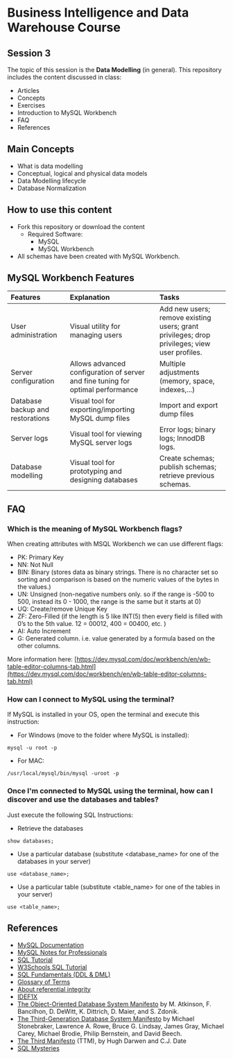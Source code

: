 # Business Intelligence and Data Warehouse Course

## Session 3

The topic of this session is the **Data Modelling** (in general). This repository includes the content discussed in class:

  - Articles
  - Concepts
  - Exercises
  - Introduction to MySQL Workbench
  - FAQ
  - References

## Main Concepts

 - What is data modelling
 - Conceptual, logical and physical data models
 - Data Modelling lifecycle
 - Database Normalization
 
## How to use this content

 - Fork this repository or download the content
    - Required Software:
	  - MySQL
	  - MySQL Workbench
 - All schemas have been created with MySQL Workbench.
 
## MySQL Workbench Features 
 
| Features | Explanation | Tasks |
|:------|:------|:------------------------------------------------------------|
| User administration | Visual utility for managing users | Add new users; remove existing users; grant privileges; drop privileges; view user profiles. |
| Server configuration | Allows advanced configuration of server and fine tuning for optimal performance | Multiple adjustments (memory, space, indexes,...) |
| Database backup and restorations | Visual tool for exporting/importing MySQL dump files | Import and export dump files |
| Server logs | Visual tool for viewing MySQL server logs | Error logs; binary logs; InnodDB logs. |
| Database modelling | Visual tool for prototyping and designing databases | Create schemas; publish schemas; retrieve previous schemas. |
  
## FAQ

### Which is the meaning of MySQL Workbench flags? 

When creating attributes with MSQL Workbench we can use different flags:

  - PK: Primary Key
  - NN: Not Null
  - BIN: Binary (stores data as binary strings. There is no character set so sorting and comparison is based on the numeric values of the bytes in the values.)
  - UN: Unsigned (non-negative numbers only. so if the range is -500 to 500, instead its 0 - 1000, the range is the same but it starts at 0)
  - UQ: Create/remove Unique Key
  - ZF: Zero-Filled (if the length is 5 like INT(5) then every field is filled with 0’s to the 5th value. 12 = 00012, 400 = 00400, etc. )
  - AI: Auto Increment
  - G: Generated column. i.e. value generated by a formula based on the other columns.
  
More information here: [https://dev.mysql.com/doc/workbench/en/wb-table-editor-columns-tab.html](https://dev.mysql.com/doc/workbench/en/wb-table-editor-columns-tab.html)

### How can I connect to MySQL using the terminal?

If MySQL is installed in your OS, open the terminal and execute this instruction:

 - For Windows (move to the folder where MySQL is installed): 

```
mysql -u root -p
```

 - For MAC: 
 
```
/usr/local/mysql/bin/mysql -uroot -p
```

### Once I'm connected to MySQL using the terminal, how can I discover and use the databases and tables?

Just execute the following SQL Instructions:

 - Retrieve the databases

```
show databases;
```

 - Use a particular database (substitute <database_name> for one of the databases in your server)

```
use <database_name>;
```

 - Use a particular table (substitute <table_name> for one of the tables in your server)

```
use <table_name>;
```

## References

  - [MySQL Documentation](https://dev.mysql.com/doc/)
  - [MySQL Notes for Professionals](http://books.goalkicker.com/MySQLBook/)
  - [SQL Tutorial](http://www.sqltutorial.org/)
  - [W3Schools SQL Tutorial](https://www.w3schools.com/sql/default.asp)
  - [SQL Fundamentals (DDL & DML)](https://www.thoughtco.com/sql-fundamentals-1019780)
  - [Glossary of Terms](https://www.thoughtco.com/databases-glossary-1019603)
  - [About referential integrity](https://www.thoughtco.com/referential-integrity-definition-1019181)
  - [IDEF1X](http://www.idef.com/idef1x-data-modeling-method/)
  - [The Object-Oriented Database System Manifesto](https://www.cs.cmu.edu/~clamen/OODBMS/Manifesto/) by M. Atkinson, F. Bancilhon, D. DeWitt, K. Dittrich, D. Maier, and S. Zdonik.
  - [The Third-Generation Database System Manifesto](https://dl.acm.org/citation.cfm?id=390001) by Michael Stonebraker, Lawrence A. Rowe, Bruce G. Lindsay, James Gray, Michael Carey, Michael Brodie, Philip Bernstein, and David Beech.
  - [The Third Manifesto](http://www.thethirdmanifesto.com) (TTM), by Hugh Darwen and C.J. Date
  - [SQL Mysteries](https://github.com/NUKnightLab/sql-mysteries)
